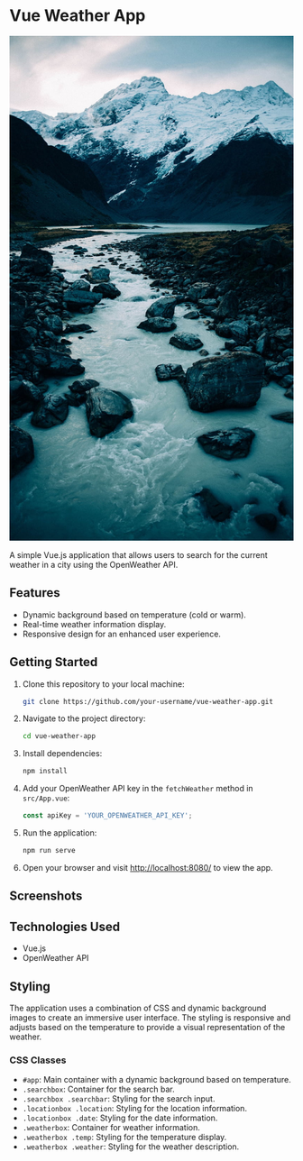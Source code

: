 # Vue Weather App

![Vue Weather App](./src/assets/cold.jpg)

A simple Vue.js application that allows users to search for the current weather in a city using the OpenWeather API.

## Features

- Dynamic background based on temperature (cold or warm).
- Real-time weather information display.
- Responsive design for an enhanced user experience.

## Getting Started

1. Clone this repository to your local machine:

   ```bash
   git clone https://github.com/your-username/vue-weather-app.git
   ```

2. Navigate to the project directory:

   ```bash
   cd vue-weather-app
   ```

3. Install dependencies:

   ```bash
   npm install
   ```

4. Add your OpenWeather API key in the `fetchWeather` method in `src/App.vue`:

   ```javascript
   const apiKey = 'YOUR_OPENWEATHER_API_KEY';
   ```

5. Run the application:

   ```bash
   npm run serve
   ```

6. Open your browser and visit [http://localhost:8080/](http://localhost:8080/) to view the app.

## Screenshots


## Technologies Used

- Vue.js
- OpenWeather API

## Styling

The application uses a combination of CSS and dynamic background images to create an immersive user interface. The styling is responsive and adjusts based on the temperature to provide a visual representation of the weather.

### CSS Classes

- `#app`: Main container with a dynamic background based on temperature.
- `.searchbox`: Container for the search bar.
- `.searchbox .searchbar`: Styling for the search input.
- `.locationbox .location`: Styling for the location information.
- `.locationbox .date`: Styling for the date information.
- `.weatherbox`: Container for weather information.
- `.weatherbox .temp`: Styling for the temperature display.
- `.weatherbox .weather`: Styling for the weather description.
